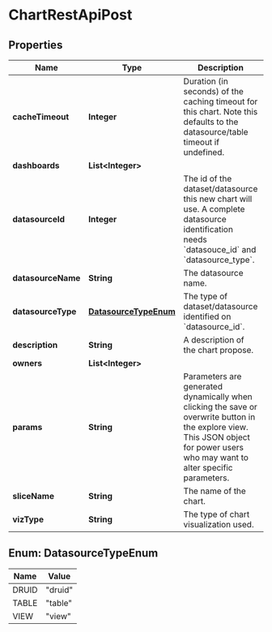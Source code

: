 # ChartRestApiPost

## Properties
Name | Type | Description | Notes
------------ | ------------- | ------------- | -------------
**cacheTimeout** | **Integer** | Duration (in seconds) of the caching timeout for this chart. Note this defaults to the datasource/table timeout if undefined. |  [optional]
**dashboards** | **List&lt;Integer&gt;** |  |  [optional]
**datasourceId** | **Integer** | The id of the dataset/datasource this new chart will use. A complete datasource identification needs &#x60;datasouce_id&#x60; and &#x60;datasource_type&#x60;. | 
**datasourceName** | **String** | The datasource name. |  [optional]
**datasourceType** | [**DatasourceTypeEnum**](#DatasourceTypeEnum) | The type of dataset/datasource identified on &#x60;datasource_id&#x60;. | 
**description** | **String** | A description of the chart propose. |  [optional]
**owners** | **List&lt;Integer&gt;** |  |  [optional]
**params** | **String** | Parameters are generated dynamically when clicking the save or overwrite button in the explore view. This JSON object for power users who may want to alter specific parameters. |  [optional]
**sliceName** | **String** | The name of the chart. | 
**vizType** | **String** | The type of chart visualization used. |  [optional]

<a name="DatasourceTypeEnum"></a>
## Enum: DatasourceTypeEnum
Name | Value
---- | -----
DRUID | &quot;druid&quot;
TABLE | &quot;table&quot;
VIEW | &quot;view&quot;
